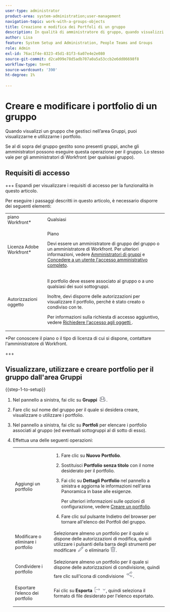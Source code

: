 ```yaml
---
user-type: administrator
product-area: system-administration;user-management
navigation-topic: work-with-a-groups-objects
title: Creazione e modifica dei Portfoli di un gruppo
description: In qualità di amministratore di gruppo, quando visualizzi un gruppo che gestisci nell’area Gruppi, puoi visualizzare e utilizzare i relativi portfolio.
author: Lisa
feature: System Setup and Administration, People Teams and Groups
role: Admin
exl-id: 76ac1f4e-8323-45d1-81f3-6a07e4e2e080
source-git-commit: d2ca099e78d5adb707a0a5a53ccb2e6dd06698f8
workflow-type: tm+mt
source-wordcount: '390'
ht-degree: 1%

---
```


# Creare e modificare i portfolio di un gruppo

Quando visualizzi un gruppo che gestisci nell’area Gruppi, puoi visualizzarne e utilizzarne i portfolio.

Se al di sopra del gruppo gestito sono presenti gruppi, anche gli amministratori possono eseguire questa operazione per il gruppo. Lo stesso vale per gli amministratori di Workfront (per qualsiasi gruppo).

## Requisiti di accesso

+++ Espandi per visualizzare i requisiti di accesso per la funzionalità in questo articolo.

Per eseguire i passaggi descritti in questo articolo, è necessario disporre dei seguenti elementi:

<table style="table-layout:auto"> 
 <col> 
 <col> 
 <tbody> 
  <tr> 
   <td role="rowheader">piano Workfront*</td> 
   <td>Qualsiasi</td> 
  </tr> 
  <tr> 
   <td role="rowheader">Licenza Adobe Workfront*</td> 
   <td> <p>Piano </p> <p>Devi essere un amministratore di gruppo del gruppo o un amministratore di Workfront. Per ulteriori informazioni, vedere <a href="../../../administration-and-setup/manage-groups/group-roles/group-administrators.md" class="MCXref xref">Amministratori di gruppi</a> e <a href="../../../administration-and-setup/add-users/configure-and-grant-access/grant-a-user-full-administrative-access.md" class="MCXref xref">Concedere a un utente l'accesso amministrativo completo</a>.</p> </td> 
  </tr> 
  <tr> 
   <td role="rowheader">Autorizzazioni oggetto</td> 
   <td> <p>Il portfolio deve essere associato al gruppo o a uno qualsiasi dei suoi sottogruppi.</p> <p>Inoltre, devi disporre delle autorizzazioni per visualizzare il portfolio, perché è stato creato o condiviso con te.</p> <p>Per informazioni sulla richiesta di accesso aggiuntivo, vedere <a href="../../../workfront-basics/grant-and-request-access-to-objects/request-access.md" class="MCXref xref">Richiedere l'accesso agli oggetti </a>.</p> </td> 
  </tr> 
 </tbody> 
</table>

&#42;Per conoscere il piano o il tipo di licenza di cui si dispone, contattare l&#39;amministratore di Workfront.

+++

## Visualizzare, utilizzare e creare portfolio per il gruppo dall&#39;area Gruppi

{{step-1-to-setup}}

1. Nel pannello a sinistra, fai clic su **Gruppi** ![Gruppi](assets/groups-icon.png).

1. Fare clic sul nome del gruppo per il quale si desidera creare, visualizzare o utilizzare i portfolio.
1. Nel pannello a sinistra, fai clic su **Portfoli** per elencare i portfolio associati al gruppo (ed eventuali sottogruppi al di sotto di esso).
1. Effettua una delle seguenti operazioni:

   <table style="table-layout:auto"> 
    <col> 
    <col> 
    <tbody> 
     <tr> 
      <td role="rowheader">Aggiungi un portfolio</td> 
      <td> 
       <ol> 
        <li value="1"> <p>Fare clic su <strong>Nuovo Portfolio</strong>.</p> </li> 
        <li value="2">Sostituisci <strong>Portfolio senza titolo</strong> con il nome desiderato per il portfolio.</li>
        <li value="3"><p>Fai clic su <strong>Dettagli Portfolio</strong> nel pannello a sinistra e aggiorna le informazioni nell'area Panoramica in base alle esigenze.</p>
        <p>Per ulteriori informazioni sulle opzioni di configurazione, vedere <a href="/help/quicksilver/manage-work/portfolios/create-and-manage-portfolios/create-portfolios.md" class="MCXref xref">Creare un portfolio</a>.</p></li>
        <li value="4">Fare clic sul pulsante Indietro del browser per tornare all'elenco dei Portfoli del gruppo.</li> 
       </ol> </td>
     </tr> 
     <tr> 
      <td role="rowheader"> <p>Modificare o eliminare i portfolio</p> </td> 
      <td> <p>Selezionare almeno un portfolio per il quale si dispone delle autorizzazioni di modifica, quindi utilizzare i pulsanti della barra degli strumenti per modificare <img src="assets/edit-icon.png"> o eliminarlo <img src="assets/delete.png">.</p> </td> 
     </tr> 
     <tr> 
      <td role="rowheader">Condividere i portfolio</td> 
      <td>Selezionare almeno un portfolio per il quale si dispone delle autorizzazioni di condivisione, quindi fare clic sull'icona di condivisione <img src="assets/share-icon.png">.</td> 
     </tr> 
     <tr> 
      <td role="rowheader"> <p>Esportare l’elenco dei portfolio</p> </td> 
      <td>Fai clic su <strong>Esporta</strong> <img src="assets/export.png">, quindi seleziona il formato di file desiderato per l'elenco esportato.</td> 
     </tr> 
    </tbody> 
   </table>
